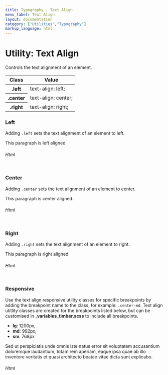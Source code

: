 ```yaml
---
title: Typography - Text Align
menu_label: Text Align
layout: documentation
category: ["Utilities","Typography"]
markup_language: html
---
```


<div class="section-block">
  <div class="row pt-40 pt-md-40">
    <div class="col w-9/12 w-md-full order-2 content-inner">
      <h1 class="font-light">Utility: Text Align</h1>
      <p class="mb-10">Controls the text alignment of an element.</p>
      <!-- Classes -->
      <div class="table-scrollable">
        <table class="table size-md rounded bg-white">
          <thead>
            <tr>
              <th> Class </th>
              <th> Value </th>
            </tr>
          </thead>
          <tbody class="font-mono">
            <tr>
              <th class="color-indigo">.left</th>
              <td> text-align: left; </td>
            </tr>
            <tr>
              <th class="color-indigo">.center</th>
              <td> text-align: center; </td>
            </tr>
            <tr>
              <th class="color-indigo">.right</th>
              <td> text-align: right; </td>
            </tr>
          </tbody>
        </table>
      </div>
      <!-- Classes End -->
      <!-- Demo Block -->
      <div class="demo-block mt-80">
        <h3 class="font-light">Left</h3>
        <p>Adding <code class="color-indigo font-bold">.left</code> sets the text alignment of an element to left.</p>
        <div class="p-30 rounded bg-grey-ultralight">
          <p class="left p-30 mb-0 rounded bg-grey-darkest color-white">This paragraph is left aligned</p>
        </div>
      </div>
      <!-- Demo Block End -->
      <!-- code -->
      <h6 class="uppercase">Html</h6>
      <div class="rounded p-20 overflow-y-scroll mb-0 bg-gradient-grey-ultralight border-l border-4 border-solid border-indigo">
        <pre class="m-0 language-html"><code class="inline-block scrolling-touch"><!--<p class="left">This paragraph is left aligned</p>
--></code></pre>
      </div>
      <!-- code -->
      <!-- Demo Block -->
      <div class="demo-block mt-80">
        <h3 class="font-light">Center</h3>
        <p>Adding <code class="color-indigo font-bold">.center</code> sets the text alignment of an element to center.</p>
        <div class="p-30 rounded bg-grey-ultralight">
          <p class="center p-30 mb-0 rounded bg-grey-darkest color-white">This paragraph is center aligned.</p>
        </div>
      </div>
      <!-- Demo Block End -->
      <!-- code -->
      <h6 class="uppercase">Html</h6>
      <div class="rounded p-20 overflow-y-scroll mb-0 bg-gradient-grey-ultralight border-l border-4 border-solid border-indigo">
        <pre class="m-0 language-html"><code class="inline-block scrolling-touch"><!--<p class="center">This paragraph is center aligned.</p>
--></code></pre>
      </div>
      <!-- code -->
      <!-- Demo Block -->
      <div class="demo-block mt-80">
        <h3 class="font-light">Right</h3>
        <p>Adding <code class="color-indigo font-bold">.right</code> sets the text alignment of an element to right.</p>
        <div class="p-30 rounded bg-grey-ultralight">
          <p class="right p-30 mb-0 rounded bg-grey-darkest color-white">This paragraph is right aligned</p>
        </div>
      </div>
      <!-- Demo Block End -->
      <!-- code -->
      <h6 class="uppercase">Html</h6>
      <div class="rounded p-20 overflow-y-scroll mb-0 bg-gradient-grey-ultralight border-l border-4 border-solid border-indigo">
        <pre class="m-0 language-html"><code class="inline-block scrolling-touch"><!--<p class="right">This paragraph is right aligned</p>
--></code></pre>
      </div>
      <!-- code -->
      <!-- Demo Block -->
      <div class="demo-block mt-80">
        <h3 class="font-light">Responsive</h3>
        <p>Use the text align responsive utility classes for specific breakpoints by adding the breakpoint name to the class, for example: <code class="color-indigo font-bold">.center-md</code>. Text align utitlity classes are created for the breakpoints listed below, but can be customised in <strong>_variables_timber.scss</strong> to include all breakpoints.</p>
        <ul class="list-none">
          <li><strong>lg</strong>: 1200px,</li>
          <li><strong>md</strong>: 992px,</li>
          <li><strong>sm</strong>: 768px</li>
        </ul>
        <div class="p-30 rounded lead bg-grey-ultralight">
          <p class="left center-lg right-md left-sm p-30 mb-0 rounded bg-grey-darkest color-white">Sed ut perspiciatis unde omnis iste natus error sit voluptatem accusantium doloremque laudantium, totam rem aperiam, eaque ipsa quae ab illo inventore veritatis et quasi architecto beatae vitae dicta sunt explicabo.</p>
        </div>
      </div>
      <!-- Demo Block End -->
      <!-- code -->
      <h6 class="uppercase">Html</h6>
      <div class="rounded p-20 overflow-y-scroll mb-0 bg-gradient-grey-ultralight border-l border-4 border-solid border-indigo">
        <pre class="m-0 language-html"><code class="inline-block scrolling-touch"><!--<p class="left center-lg right-md left-sm">Sed ut perspiciatis unde omnis iste natus error sit voluptatem accusantium doloremque laudantium, totam rem aperiam, eaque ipsa quae ab illo inventore veritatis et quasi architecto beatae vitae dicta sunt explicabo.</p>
--></code></pre>
      </div>
      <!-- code -->
    </div>
    <!-- Content Inner End -->
  </div>
</div>
